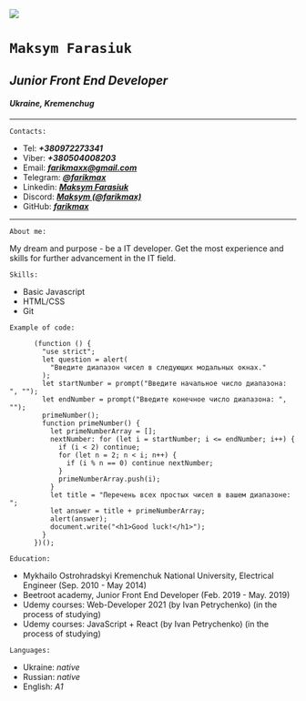 ![](https://i.ibb.co/bKCtr85/MyPhoto.png)

# `Maksym Farasiuk`

## _Junior Front End Developer_

#### _Ukraine, Kremenchug_

---

`Contacts:`

- Tel: _**+380972273341**_
- Viber: _**+380504008203**_
- Email: _**farikmaxx@gmail.com**_
- Telegram: _**[@farikmax](https://t.me/farikmax)**_
- Linkedin: _**[Maksym Farasiuk](https://www.linkedin.com/in/maksym-farasiuk-48520b186/)**_
- Discord: _**[Maksym (@farikmax)](https://discord.com/channels/@farikmax)**_
- GitHub: _**[farikmax](https://github.com/farikmax)**_

---

`About me:`

My dream and purpose - be a IT developer.
Get the most experience and skills for further advancement in the IT field.

`Skills:`

- Basic Javascript
- HTML/CSS
- Git

`Example of code:`

```
      (function () {
        "use strict";
        let question = alert(
          "Введите диапазон чисел в следующих модальных окнах."
        );
        let startNumber = prompt("Введите начальное число диапазона: ", "");
        let endNumber = prompt("Введите конечное число диапазона: ", "");
        primeNumber();
        function primeNumber() {
          let primeNumberArray = [];
          nextNumber: for (let i = startNumber; i <= endNumber; i++) {
            if (i < 2) continue;
            for (let n = 2; n < i; n++) {
              if (i % n == 0) continue nextNumber;
            }
            primeNumberArray.push(i);
          }
          let title = "Перечень всех простых чисел в вашем диапазоне: ";
          let answer = title + primeNumberArray;
          alert(answer);
          document.write("<h1>Good luck!</h1>");
        }
      })();
```

`Education:`

- Mykhailo Ostrohradskyi Kremenchuk National University, Electrical Engineer (Sep. 2010 - May 2014)
- Beetroot academy, Junior Front End Developer (Feb. 2019 - May. 2019)
- Udemy courses: Web-Developer 2021 (by Ivan Petrychenko) (in the process of studying)
- Udemy courses: JavaScript + React (by Ivan Petrychenko) (in the process of studying)

`Languages:`

- Ukraine: _native_
- Russian: _native_
- English: _A1_
